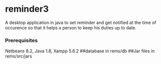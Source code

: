 # reminder3
A desktop application in java to set reminder and get notified at the time of occurence so that it helps a person to keep his duties up to date.
### Prerequisites
Netbeans 8.2, 
Java 1.8, 
Xampp 5.6.2
##database in rems/db
##Jar files in rems/src/jars

